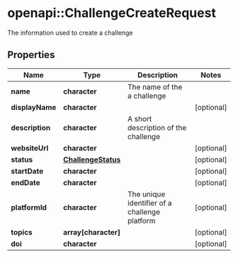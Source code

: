 # openapi::ChallengeCreateRequest

The information used to create a challenge

## Properties
Name | Type | Description | Notes
------------ | ------------- | ------------- | -------------
**name** | **character** | The name of the a challenge | 
**displayName** | **character** |  | [optional] 
**description** | **character** | A short description of the challenge | 
**websiteUrl** | **character** |  | [optional] 
**status** | [**ChallengeStatus**](ChallengeStatus.md) |  | [optional] 
**startDate** | **character** |  | [optional] 
**endDate** | **character** |  | [optional] 
**platformId** | **character** | The unique identifier of a challenge platform | [optional] 
**topics** | **array[character]** |  | [optional] 
**doi** | **character** |  | [optional] 


